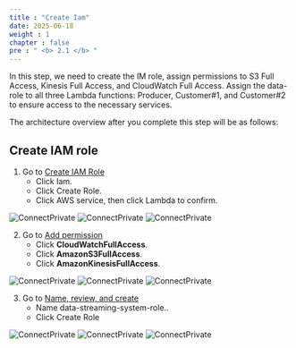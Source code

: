 ```yaml
---
title : "Create Iam"
date: 2025-06-18
weight : 1
chapter : false
pre : " <b> 2.1 </b> "
---
```

In this step, we need to create the IM role, assign permissions to S3 Full Access, Kinesis Full Access, and CloudWatch Full Access. Assign the data-role to all three Lambda functions: Producer, Customer#1, and Customer#2 to ensure access to the necessary services.

The architecture overview after you complete this step will be as follows:
## Create IAM role

1. Go to [Create IAM Role](https://us-east-1.console.aws.amazon.com/iam/homeregion=ap-southeast-1#/roles/create)
    - Click Iam.
    - Click Create Role.
    - Click AWS service, then click Lambda to confirm. 
   
![ConnectPrivate](/images/2.prerequisite/A-1.jpg) 
![ConnectPrivate](/images/2.prerequisite/A-2.jpg)
![ConnectPrivate](/images/2.prerequisite/A-3.png)

2. Go to [Add permission](https://us-east-1.console.aws.amazon.com/iam/home?region=ap-southeast-1#/roles/create?trustedEntityType=AWS_SERVICE&selectedService=Lambda&selectedUseCase=Lambda)
    - Click **CloudWatchFullAccess**.
    - Click **AmazonS3FullAccess**.
    - Click **AmazonKinesisFullAccess**.

![ConnectPrivate](/images/2.prerequisite/A-4.png) 
![ConnectPrivate](/images/2.prerequisite/A-5.png)
![ConnectPrivate](/images/2.prerequisite/A-6.png)

3. Go to [Name, review, and create](https://us-east-1.console.aws.amazon.com/iam/home?region=ap-southeast-1#/roles/create?trustedEntityType=AWS_SERVICE&selectedService=Lambda&selectedUseCase=Lambda)
    - Name data-streaming-system-role..
    - Click Create Role

![ConnectPrivate](/images/2.prerequisite/A-7.png) 
![ConnectPrivate](/images/2.prerequisite/A-8.png)
![ConnectPrivate](/images/2.prerequisite/A-9.png)